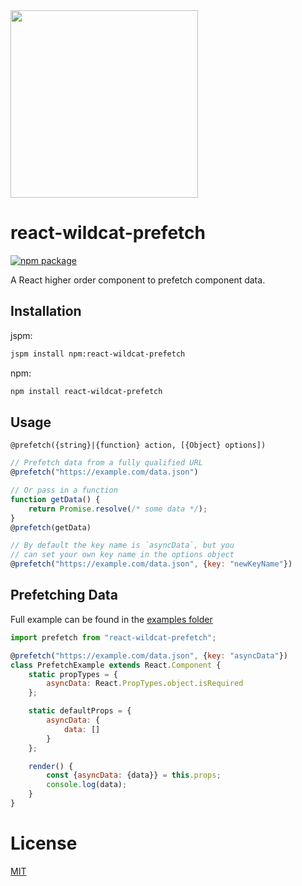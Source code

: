<img src="http://static.nfl.com/static/content/public/static/img/logos/nfl-engineering-light.svg" width="300" />

# react-wildcat-prefetch

[![npm package](https://img.shields.io/npm/v/react-wildcat-prefetch.svg?style=flat-square)](https://www.npmjs.org/package/react-wildcat-prefetch)

A React higher order component to prefetch component data.

## Installation

jspm:

```bash
jspm install npm:react-wildcat-prefetch
```

npm:

```bash
npm install react-wildcat-prefetch
```

## Usage

`@prefetch({string}|{function} action, [{Object} options])`

```js
// Prefetch data from a fully qualified URL
@prefetch("https://example.com/data.json")

// Or pass in a function
function getData() {
    return Promise.resolve(/* some data */);
}
@prefetch(getData)

// By default the key name is `asyncData`, but you
// can set your own key name in the options object
@prefetch("https://example.com/data.json", {key: "newKeyName"})
```

## Prefetching Data

Full example can be found in the [examples folder](../../example/src/routes/PrefetchExample/PrefetchExample.js)

```js
import prefetch from "react-wildcat-prefetch";

@prefetch("https://example.com/data.json", {key: "asyncData"})
class PrefetchExample extends React.Component {
    static propTypes = {
        asyncData: React.PropTypes.object.isRequired
    };

    static defaultProps = {
        asyncData: {
            data: []
        }
    };

    render() {
        const {asyncData: {data}} = this.props;
        console.log(data);
    }
}

```

# License

[MIT](../../LICENSE)
